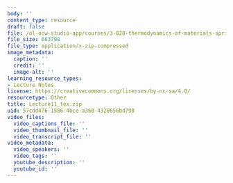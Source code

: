 ```yaml
---
body: ''
content_type: resource
draft: false
file: /ol-ocw-studio-app/courses/3-020-thermodynamics-of-materials-spring-2021/mit3_020s21_lecture11_tex.zip
file_size: 663798
file_type: application/x-zip-compressed
image_metadata:
  caption: ''
  credit: ''
  image-alt: ''
learning_resource_types:
- Lecture Notes
license: https://creativecommons.org/licenses/by-nc-sa/4.0/
resourcetype: Other
title: Lecture11_tex.zip
uid: 57cdd476-1586-4bce-a368-4320656bd798
video_files:
  video_captions_file: ''
  video_thumbnail_file: ''
  video_transcript_file: ''
video_metadata:
  video_speakers: ''
  video_tags: ''
  youtube_description: ''
  youtube_id: ''
---
```

